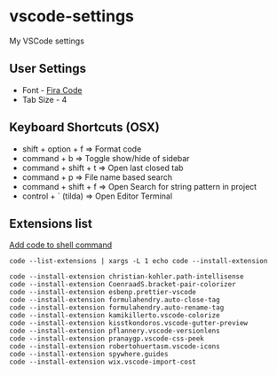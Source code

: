# vscode-settings
My VSCode settings

## User Settings
* Font - [Fira Code](https://vscodecandothat.com/#font-ligatures)
* Tab Size - 4


## Keyboard Shortcuts (OSX)
* shift + option + f => Format code 
* command + b => Toggle show/hide of sidebar
* command + shift + t => Open last closed tab
* command + p => File name based search
* command + shift + f => Open Search for string pattern in project
* control + \` (tilda) => Open Editor Terminal

## Extensions list 
[Add code to shell command](https://code.visualstudio.com/docs/setup/mac)
```
code --list-extensions | xargs -L 1 echo code --install-extension
```
```
code --install-extension christian-kohler.path-intellisense
code --install-extension CoenraadS.bracket-pair-colorizer
code --install-extension esbenp.prettier-vscode
code --install-extension formulahendry.auto-close-tag
code --install-extension formulahendry.auto-rename-tag
code --install-extension kamikillerto.vscode-colorize
code --install-extension kisstkondoros.vscode-gutter-preview
code --install-extension pflannery.vscode-versionlens
code --install-extension pranaygp.vscode-css-peek
code --install-extension robertohuertasm.vscode-icons
code --install-extension spywhere.guides
code --install-extension wix.vscode-import-cost
```
